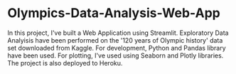 # Olympics-Data-Analysis-Web-App
In this project, I've built a Web Application using Streamlit. Exploratory Data Analyisis have been performed on the '120 years of Olympic history' data set downloaded from Kaggle. For development, Python and Pandas library have been used. For plotting, I've used using Seaborn and Plotly libraries. The project is also deployed to Heroku.
